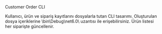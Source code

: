 Customer Order CLI

Kullanıcı, ürün ve sipariş kayıtlarını dosyalarla tutan CLI tasarımı. Oluşturulan dosya içeriklerine \bin\Debug\net6.0\ uzantısı ile erişebilirsiniz. Ürün listesi her siparişte güncellenir.
